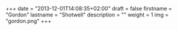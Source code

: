 +++
date = "2013-12-01T14:08:35+02:00"
draft = false
firstname = "Gordon"
lastname = "Shotwell"
description = ""
weight = 1
img = "gordon.png"
+++

